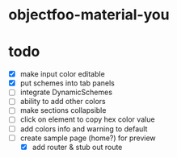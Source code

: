 # objectfoo-material-you

# todo

* [x] make input color editable
* [x] put schemes into tab panels
* [ ] integrate DynamicSchemes
* [ ] ability to add other colors
* [ ] make sections collapsible
* [ ] click on element to copy hex color value
* [ ] add colors info and warning to default
* [ ] create sample page (home?) for preview
	* [x] add router & stub out route
